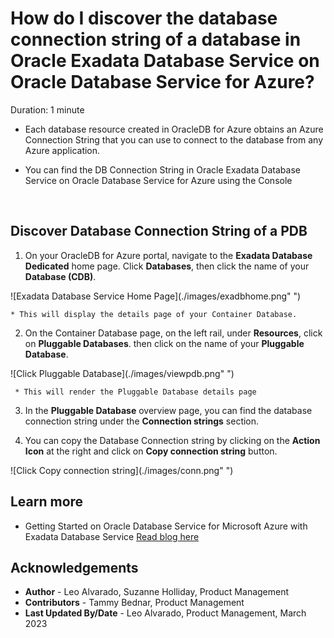 # How do I discover the database connection string of a database in Oracle Exadata Database Service on Oracle Database Service for Azure?
Duration: 1 minute

* Each database resource created in OracleDB for Azure obtains an Azure Connection String that you can use to connect to the database from any Azure application.

* You can find the DB Connection String in Oracle Exadata Database Service on Oracle Database Service for Azure using the Console

 
## Discover Database Connection String of a PDB

1. On your OracleDB for Azure portal, navigate to the **Exadata Database Dedicated** home page. Click **Databases**, then click the name of your **Database (CDB)**.

  ![Exadata Database Service Home Page](./images/exadbhome.png" ")

    * This will display the details page of your Container Database.


2. On the Container Database page, on the left rail, under **Resources**, click on **Pluggable Databases**. then click on the name of your **Pluggable Database**.

  ![Click Pluggable Database](./images/viewpdb.png" ")


     * This will render the Pluggable Database details page

3. In the **Pluggable Database** overview page, you can find the database connection string under the **Connection strings** section.


4. You can copy the Database Connection string by clicking on the **Action Icon** at the right and click on **Copy connection string** button.

  ![Click Copy connection string](./images/conn.png" ")

## Learn more

* Getting Started on Oracle Database Service for Microsoft Azure with Exadata Database Service  [Read blog here](https://blogs.oracle.com/database/post/getting-started-on-odsa-with-exadata-database-service)


## Acknowledgements
* **Author** - Leo Alvarado, Suzanne Holliday, Product Management
* **Contributors** -  Tammy Bednar, Product Management
* **Last Updated By/Date** - Leo Alvarado, Product Management, March 2023
